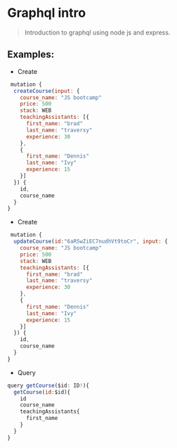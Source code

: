 # Graphql intro

> Introduction to graphql using node js and express.

## Examples:

- Create

```js
 mutation {
  createCourse(input: {
    course_name: "JS bootcamp"
    price: 500
    stack: WEB
    teachingAssistants: [{
      first_name: "brad"
      last_name: "traversy"
      experience: 30
    },
    {
      first_name: "Dennis"
      last_name: "Ivy"
      experience: 15
    }]
  }) {
    id,
    course_name
  }
}
```

- Create

```js
 mutation {
  updateCourse(id:"6aRSwZiEC7nudhVt9toCr", input: {
    course_name: "JS bootcamp"
    price: 500
    stack: WEB
    teachingAssistants: [{
      first_name: "brad"
      last_name: "traversy"
      experience: 30
    },
    {
      first_name: "Dennis"
      last_name: "Ivy"
      experience: 15
    }]
  }) {
    id,
    course_name
  }
}
```

- Query

```js
query getCourse($id: ID!){
  getCourse(id:$id){
    id
    course_name
    teachingAssistants{
      first_name
    }
  }
}
```